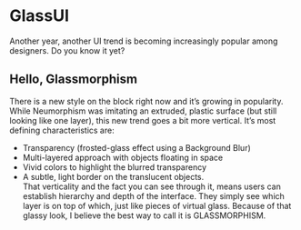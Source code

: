 # GlassUI

Another year, another UI trend is becoming increasingly popular among designers. Do you know it yet?

## Hello, Glassmorphism
There is a new style on the block right now and it’s growing in popularity. While Neumorphism was imitating an extruded, plastic surface (but still looking like one layer), this new trend goes a bit more vertical. It’s most defining characteristics are:
- Transparency (frosted-glass effect using a Background Blur)
- Multi-layered approach with objects floating in space
- Vivid colors to highlight the blurred transparency
- A subtle, light border on the translucent objects. <br>
That verticality and the fact you can see through it, means users can establish hierarchy and depth of the interface. They simply see which layer is on top of which, just like pieces of virtual glass.
Because of that glassy look, I believe the best way to call it is GLASSMORPHISM.
